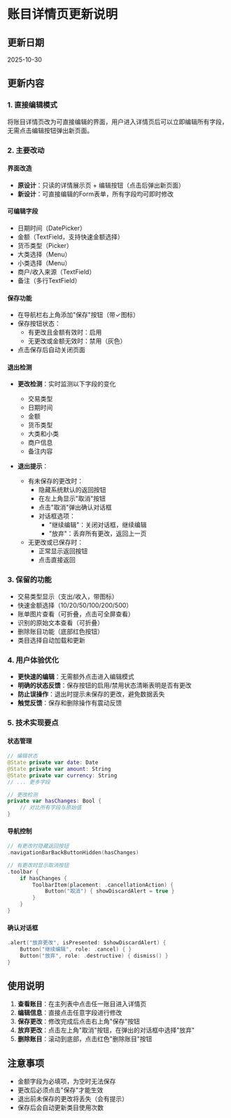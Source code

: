 # 账目详情页更新说明

## 更新日期
2025-10-30

## 更新内容

### 1. 直接编辑模式
将账目详情页改为可直接编辑的界面，用户进入详情页后可以立即编辑所有字段，无需点击编辑按钮弹出新页面。

### 2. 主要改动

#### 界面改造
- **原设计**：只读的详情展示页 + 编辑按钮（点击后弹出新页面）
- **新设计**：可直接编辑的Form表单，所有字段均可即时修改

#### 可编辑字段
- 日期时间（DatePicker）
- 金额（TextField，支持快速金额选择）
- 货币类型（Picker）
- 大类选择（Menu）
- 小类选择（Menu）
- 商户/收入来源（TextField）
- 备注（多行TextField）

#### 保存功能
- 在导航栏右上角添加"保存"按钮（带✓图标）
- 保存按钮状态：
  - 有更改且金额有效时：启用
  - 无更改或金额无效时：禁用（灰色）
- 点击保存后自动关闭页面

#### 退出检测
- **更改检测**：实时监测以下字段的变化
  - 交易类型
  - 日期时间
  - 金额
  - 货币类型
  - 大类和小类
  - 商户信息
  - 备注内容

- **退出提示**：
  - 有未保存的更改时：
    - 隐藏系统默认的返回按钮
    - 在左上角显示"取消"按钮
    - 点击"取消"弹出确认对话框
    - 对话框选项：
      - "继续编辑"：关闭对话框，继续编辑
      - "放弃"：丢弃所有更改，返回上一页
  - 无更改或已保存时：
    - 正常显示返回按钮
    - 点击直接返回

### 3. 保留的功能
- 交易类型显示（支出/收入，带图标）
- 快速金额选择（10/20/50/100/200/500）
- 账单图片查看（可折叠，点击可全屏查看）
- 识别的原始文本查看（可折叠）
- 删除账目功能（底部红色按钮）
- 类目选择自动加载和更新

### 4. 用户体验优化
- **更快速的编辑**：无需额外点击进入编辑模式
- **明确的状态反馈**：保存按钮的启用/禁用状态清晰表明是否有更改
- **防止误操作**：退出时提示未保存的更改，避免数据丢失
- **触觉反馈**：保存和删除操作有震动反馈

### 5. 技术实现要点

#### 状态管理
```swift
// 编辑状态
@State private var date: Date
@State private var amount: String
@State private var currency: String
// ... 更多字段

// 更改检测
private var hasChanges: Bool {
    // 对比所有字段与原始值
}
```

#### 导航控制
```swift
// 有更改时隐藏返回按钮
.navigationBarBackButtonHidden(hasChanges)

// 有更改时显示取消按钮
.toolbar {
    if hasChanges {
        ToolbarItem(placement: .cancellationAction) {
            Button("取消") { showDiscardAlert = true }
        }
    }
}
```

#### 确认对话框
```swift
.alert("放弃更改", isPresented: $showDiscardAlert) {
    Button("继续编辑", role: .cancel) { }
    Button("放弃", role: .destructive) { dismiss() }
}
```

## 使用说明

1. **查看账目**：在主列表中点击任一账目进入详情页
2. **编辑信息**：直接点击任意字段进行修改
3. **保存更改**：修改完成后点击右上角"保存"按钮
4. **放弃更改**：点击左上角"取消"按钮，在弹出的对话框中选择"放弃"
5. **删除账目**：滚动到底部，点击红色"删除账目"按钮

## 注意事项
- 金额字段为必填项，为空时无法保存
- 更改后必须点击"保存"才能生效
- 退出前未保存的更改将丢失（会有提示）
- 保存后会自动更新类目使用次数

